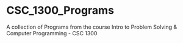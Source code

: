 # CSC_1300_Programs
A collection of Programs from the course Intro to Problem Solving &amp; Computer Programming - CSC 1300
